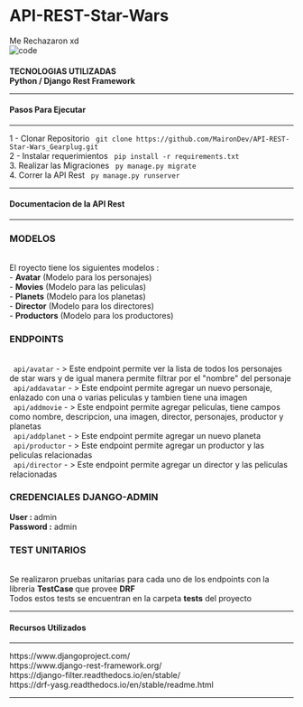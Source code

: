 # API-REST-Star-Wars
Me Rechazaron xd
 <br>
<img src="https://i.ibb.co/Z1X97XF/code.png" alt="code" border="0">
<h4> TECNOLOGIAS UTILIZADAS </b><br>
Python / Django Rest Framework<br>
<hr>
<h4>Pasos Para Ejecutar</h4> <hr>
1 - Clonar Repositorio <code> git clone https://github.com/MaironDev/API-REST-Star-Wars_Gearplug.git </code> <br>
2 - Instalar requerimientos <code> pip install -r requirements.txt</code> <br>
3. Realizar las Migraciones <code> py manage.py migrate </code> <br>
4. Correr la API Rest <code> py manage.py runserver </code><br>
<hr>
<h4> Documentacion de la API Rest </h4><hr>
<h3> MODELOS </h3> <br>
El royecto tiene los siguientes modelos : <br>
 - <b>Avatar</b> (Modelo para los personajes) <br>
 - <b>Movies</b> (Modelo para las peliculas) <br>
  - <b>Planets</b> (Modelo para los planetas) <br>
  - <b>Director</b> (Modelo para los directores) <br>
  - <b>Productors</b> (Modelo para los productores) <br>
<h3>ENDPOINTS </h3><br>
<code > api/avatar</code>  - > Este endpoint permite ver la lista de todos los personajes de star wars y de igual manera permite filtrar por el "nombre" del personaje <br>
<code > api/addavatar</code>  - > Este endpoint permite agregar un nuevo personaje, enlazado con una o varias peliculas y tambien tiene una imagen <br>
<code > api/addmovie</code>  - > Este endpoint permite agregar peliculas, tiene campos como nombre, descripcion, una imagen, director, personajes, productor y planetas <br>
<code > api/addplanet</code>  - > Este endpoint permite agregar un nuevo planeta <br>
<code > api/productor</code>  - > Este endpoint permite agregar un productor y las peliculas relacionadas<br>
<code > api/director</code>  - > Este endpoint permite agregar un director y las peliculas relacionadas<br>
<h3> CREDENCIALES DJANGO-ADMIN</h3>
<b>User : </b> admin <br>
<b> Password :</b> admin <br>
<h3>TEST UNITARIOS </h3><br>
Se realizaron pruebas unitarias para cada uno de los endpoints con la libreria <b> TestCase </b> que provee <b>DRF</b> <br>
Todos estos tests se encuentran en la carpeta <b>tests</b> del proyecto <br>
<hr>
<h4>Recursos Utilizados </h4><hr>
https://www.djangoproject.com/ <br> https://www.django-rest-framework.org/ <br>  https://django-filter.readthedocs.io/en/stable/ <br>  https://drf-yasg.readthedocs.io/en/stable/readme.html <br>

<hr>



